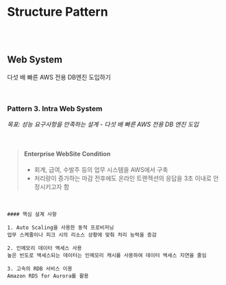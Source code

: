 # Structure Pattern

<br/><br/>

## Web System

다섯 배 빠른 AWS 전용 DB엔진 도입하기

<br/>

### Pattern 3. Intra Web System

*목표: 성능 요구사항을 만족하는 설계 - 다섯 배 빠른 AWS 전용 DB 엔진 도입*

<br/>

> #### Enterprise WebSite Condition
>
>
> - 회계, 급여, 수발주 등의 업무 시스템을 AWS에서 구축
> - 처리량이 증가하는 마감 전후에도 온라인 트랜잭션의 응답을 3초 이내로 안정시키고자 함

<br/>

```
#### 핵심 설계 사항

1. Auto Scaling을 사용한 동적 프로비저닝
업무 스케줄이나 피크 시의 리소스 상황에 맞춰 처리 능력을 증감

2. 인메모리 데이터 액세스 사용
높은 빈도로 액세스되는 데이터는 인메모리 캐시를 사용하여 데이터 액세스 지연을 줄임

3. 고속의 RDB 서비스 이용
Amazon RDS for Aurora를 활용
```

<br/><br/>


